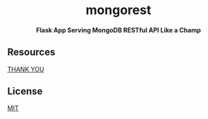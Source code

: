
<h1 align="center">
  mongorest
  <br>
</h1>

<h4 align="center">Flask App Serving MongoDB RESTful API Like a Champ<br />
</h4>

## Resources

[THANK YOU](https://www.linode.com/docs/guides/flask-and-gunicorn-on-ubuntu/)

## License

[MIT](https://tldrlegal.com/license/mit-license)